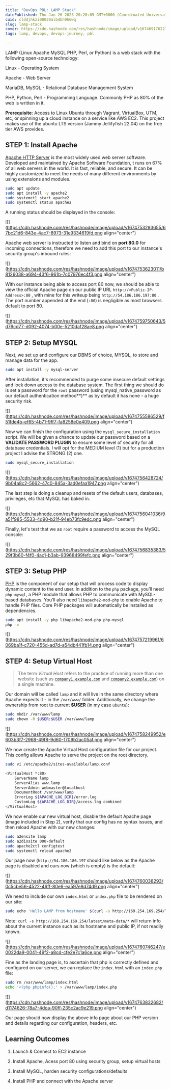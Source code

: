 ```yaml
---
title: "DevOps PBL: LAMP Stack"
datePublished: Thu Jan 26 2023 20:20:09 GMT+0000 (Coordinated Universal Time)
cuid: clddjhkzi00020albdbh9h6wq
slug: lamp-stack
cover: https://cdn.hashnode.com/res/hashnode/image/upload/v1674691762273/d7315dce-98d1-41af-aa25-5e6175e6d537.jpeg
tags: lamp, devops, devops-journey, pbl

---
```


LAMP (Linux Apache MySQL PHP, Perl, or Python) is a web stack with the following open-source technology:

Linux - Operating System

Apache - Web Server

MariaDB, MySQL - Relational Database Management System

PHP, Python, Perl - Programming Language. Commonly PHP as 80% of the web is written in it.

**Prerequisite**: Access to Linux Ubuntu through Vagrant, VirtualBox, UTM, etc, or spinning up a cloud instance on a service like AWS EC2. This project makes use of the ubuntu LTS version (Jammy Jellifyfish 22.04) on the free tier AWS provides.

## STEP 1: Install Apache

[Apache HTTP Server](https://httpd.apache.org/) is the most widely used web server software. Developed and maintained by Apache Software Foundation, t runs on 67% of all web servers in the world. It is fast, reliable, and secure. It can be highly customized to meet the needs of many different environments by using extensions and modules.

```bash
sudo apt update
sudo apt install -y apache2
sudo systemctl start apache2
sudo systemctl status apache2
```

A running status should be displayed in the console:

![](https://cdn.hashnode.com/res/hashnode/image/upload/v1674753293655/67bc21d6-843e-4ac7-8973-31e9334619fd.png align="center")

Apache web server is instructed to listen and bind on **port 80.0** for incoming connections, therefore we need to add this port to our instance's security group's inbound rules:

![](https://cdn.hashnode.com/res/hashnode/image/upload/v1674753623011/b8126038-a694-43f6-961b-7c07976ec4f3.png align="center")

With our instance being able to access port 80 now, we should be able to view the official Apache page on our public IP URL `http://<Public-IP-Address>:80` , with mine for this writeup being `http://54.186.186.197:80` . The port number appended at the end (`:80`) is negligible as most browsers default to port 80.

![](https://cdn.hashnode.com/res/hashnode/image/upload/v1674759750643/5d76cd77-d092-4074-b00e-5210daf28ae8.png align="center")

## STEP 2: Setup MYSQL

Next, we set up and configure our DBMS of choice, MYSQL, to store and manage data for the app.

```bash
sudo apt install -y mysql-server
```

After installation, it's recommended to purge some insecure default settings and lock down access to the database system. The first thing we should do is set a password for the `root` password (using mysql\_native\_password as our default authentication method\*\*)\*\* as by default it has none - a huge security risk.

![](https://cdn.hashnode.com/res/hashnode/image/upload/v1674755586529/f51fde4b-ef65-4b71-9ff7-fa8258e0e409.png align="center")

Now we can finish the configuration using the `mysql_secure_installation` script. We will be given a chance to update our password based on a **VALIDATE PASSWORD PLUGIN** to ensure some level of security for all database credentials. I will opt for the MEDIUM level (1) but for a production project I advise the STRONG (2) one.

```bash
sudo mysql_secure_installation
```

![](https://cdn.hashnode.com/res/hashnode/image/upload/v1674756428724/9b04a8c2-5662-47c0-845a-3ad0efaa1947.png align="center")

The last step is doing a cleanup and resets of the default users, databases, privileges, etc that MySQL has baked in.

![](https://cdn.hashnode.com/res/hashnode/image/upload/v1674756041036/9a51f985-5533-4d90-b21f-94eb73fc9edc.png align="center")

Finally, let's test that we as `root` require a password to access the MySQL console:

![](https://cdn.hashnode.com/res/hashnode/image/upload/v1674756835383/529f3b60-f4f0-4ac1-b3ab-93968499fefc.png align="center")

## STEP 3: Setup PHP

[PHP](https://www.php.net/) is the component of our setup that will process code to display dynamic content to the end user. In addition to the `php` package, you’ll need `php-mysql`, a PHP module that allows PHP to communicate with MySQL-based databases. You’ll also need `libapache2-mod-php` to enable Apache to handle PHP files. Core PHP packages will automatically be installed as dependencies.

```bash
sudo apt install -y php libapache2-mod-php php-mysql
php -v
```

![](https://cdn.hashnode.com/res/hashnode/image/upload/v1674757219961/6069ba1f-c720-455d-ad7d-a54db441fb14.png align="center")

## STEP 4: Setup Virtual Host

> The term <cite>Virtual Host</cite> refers to the practice of running more than one website (such as [`company1.example.com`](http://company1.example.com) and [`company2.example.com`](http://company2.example.com)) on a single machine.

Our domain will be called `lamp` and it will live in the same directory where Apache expects it - in the `/var/www/` folder. Additionally, we change the ownership from root to current **$USER** (in my case `ubuntu`):

```bash
sudo mkdir /var/www/lamp
sudo chown -R $USER:$USER /var/www/lamp
```

![](https://cdn.hashnode.com/res/hashnode/image/upload/v1674758249952/e603b3f7-2968-49f8-9d60-1709b2ac05af.png align="center")

We now create the Apache Virtual Host configuration file for our project. This config allows Apache to serve the project on the root directory.

```bash
sudo vi /etc/apache2/sites-available/lamp.conf
```

```bash
<VirtualHost *:80>
    ServerName lamp
    ServerAlias www.lamp 
    ServerAdmin webmaster@localhost
    DocumentRoot /var/www/lamp
    ErrorLog ${APACHE_LOG_DIR}/error.log
    CustomLog ${APACHE_LOG_DIR}/access.log combined
</VirtualHost>
```

We now enable our new virtual host, disable the default Apache page (image included in Step 2), verify that our config has no syntax issues, and then reload Apache with our new changes:

```bash
sudo a2ensite lamp
sudo a2dissite 000-default
sudo apache2ctl configtest
sudo systemctl reload apache2
```

Our page now (`http://54.186.186.197` should like below as the Apache page is disabled and ours now (which is empty) is the default:

![](https://cdn.hashnode.com/res/hashnode/image/upload/v1674760038293/0c5cbe56-4522-46ff-80e6-ea597e8d74d9.png align="center")

We need to include our own `index.html` or `index.php` file to be rendered on our site:

```bash
sudo echo 'Hello LAMP from hostname' $(curl -s http://169.254.169.254/latest/meta-data/public-hostname) 'with public IP' $(curl -s http://169.254.169.254/latest/meta-data/public-ipv4) > /var/www/lamp/index.html
```

Note: `curl -s http://169.254.169.254/latest/meta-data/*` will return info about the current instance such as its hostname and public IP, if not readily known.

![](https://cdn.hashnode.com/res/hashnode/image/upload/v1674760746247/e0022da9-0041-49f2-a8cd-cfe2e7c1a6ce.png align="center")

Fine as the landing page is, to ascertain that php is correctly defined and configured on our server, we can replace the `index.html` with an `index.php` file:

```bash
sudo rm /var/www/lamp/index.html
echo '<?php phpinfo();' > /var/www/lamp/index.php
```

![](https://cdn.hashnode.com/res/hashnode/image/upload/v1674763832682/d1174626-78a7-4dca-90ff-235c2ac9e219.png align="center")

Our page should now display the above info page about our PHP version and details regarding our configuration, headers, etc.

## Learning Outcomes

1. Launch & Connect to EC2 instance
    
2. Install Apache, Acess port 80 using security group, setup virtual hosts
    
3. Install MySQL, harden security configurations/defaults
    
4. Install PHP and connect with the Apache server